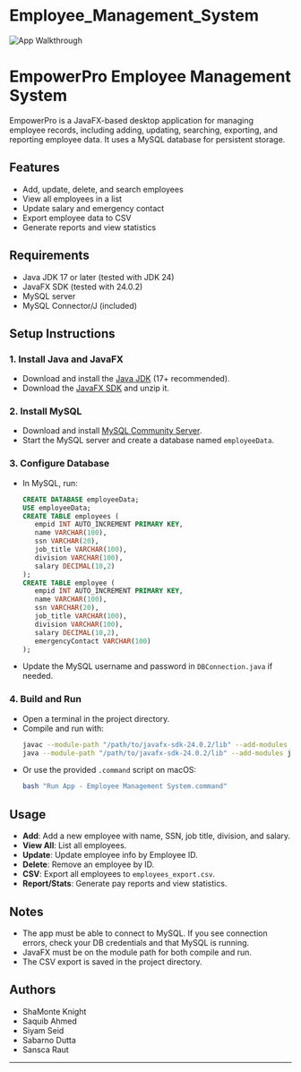 # Employee_Management_System
![App Walkthrough](AppWalkthrough.gif)
# EmpowerPro Employee Management System


EmpowerPro is a JavaFX-based desktop application for managing employee records, including adding, updating, searching, exporting, and reporting employee data. It uses a MySQL database for persistent storage.


## Features
- Add, update, delete, and search employees
- View all employees in a list
- Update salary and emergency contact
- Export employee data to CSV
- Generate reports and view statistics


## Requirements
- Java JDK 17 or later (tested with JDK 24)
- JavaFX SDK (tested with 24.0.2)
- MySQL server
- MySQL Connector/J (included)


## Setup Instructions


### 1. Install Java and JavaFX
- Download and install the [Java JDK](https://adoptopenjdk.net/) (17+ recommended).
- Download the [JavaFX SDK](https://gluonhq.com/products/javafx/) and unzip it.


### 2. Install MySQL
- Download and install [MySQL Community Server](https://dev.mysql.com/downloads/mysql/).
- Start the MySQL server and create a database named `employeeData`.


### 3. Configure Database
- In MySQL, run:
   ```sql
   CREATE DATABASE employeeData;
   USE employeeData;
   CREATE TABLE employees (
      empid INT AUTO_INCREMENT PRIMARY KEY,
      name VARCHAR(100),
      ssn VARCHAR(20),
      job_title VARCHAR(100),
      division VARCHAR(100),
      salary DECIMAL(10,2)
   );
   CREATE TABLE employee (
      empid INT AUTO_INCREMENT PRIMARY KEY,
      name VARCHAR(100),
      ssn VARCHAR(20),
      job_title VARCHAR(100),
      division VARCHAR(100),
      salary DECIMAL(10,2),
      emergencyContact VARCHAR(100)
   );
   ```
- Update the MySQL username and password in `DBConnection.java` if needed.


### 4. Build and Run
- Open a terminal in the project directory.
- Compile and run with:
   ```sh
   javac --module-path "/path/to/javafx-sdk-24.0.2/lib" --add-modules javafx.controls,javafx.fxml -cp ".:mysql-connector-j-9.3.0.jar" *.java
   java --module-path "/path/to/javafx-sdk-24.0.2/lib" --add-modules javafx.controls,javafx.fxml -cp ".:mysql-connector-j-9.3.0.jar" MainFX
   ```
- Or use the provided `.command` script on macOS:
   ```sh
   bash "Run App - Employee Management System.command"
   ```


## Usage
- **Add**: Add a new employee with name, SSN, job title, division, and salary.
- **View All**: List all employees.
- **Update**: Update employee info by Employee ID.
- **Delete**: Remove an employee by ID.
- **CSV**: Export all employees to `employees_export.csv`.
- **Report/Stats**: Generate pay reports and view statistics.


## Notes
- The app must be able to connect to MySQL. If you see connection errors, check your DB credentials and that MySQL is running.
- JavaFX must be on the module path for both compile and run.
- The CSV export is saved in the project directory.


## Authors
- ShaMonte Knight
- Saquib Ahmed
- Siyam Seid
- Sabarno Dutta
- Sansca Raut


---

